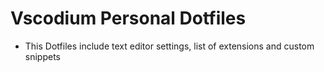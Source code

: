 # Vscodium Personal Dotfiles

- This Dotfiles include text editor settings, list of extensions and custom snippets
